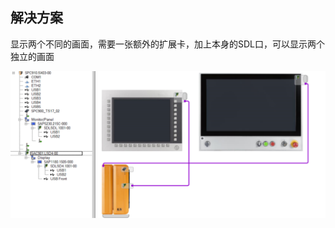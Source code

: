 ## 解决方案

显示两个不同的画面，需要一张额外的扩展卡，加上本身的SDL口，可以显示两个独立的画面

![](FILES/032一台工控机如何接两个HMI显示两个独立的画面/image-20230322155006353.png)

